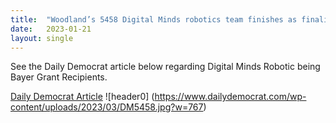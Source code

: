 ```yaml
---
title:  "Woodland’s 5458 Digital Minds robotics team finishes as finalist at FIRST Sacramento Regional"
date:   2023-01-21
layout: single
---
```


See the Daily Democrat article below regarding Digital Minds Robotic being Bayer Grant Recipients.

[Daily Democrat Article](https://www.dailydemocrat.com/2023/03/31/woodlands-5458-digital-minds-robotics-team-finishes-as-finalist-at-first-sacramento-regional/)
![header0] (https://www.dailydemocrat.com/wp-content/uploads/2023/03/DM5458.jpg?w=767)